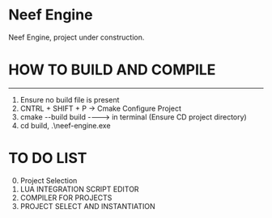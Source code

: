 # Neef Engine
 Neef Engine, project under construction.

# HOW TO BUILD AND COMPILE
--------------------------
1) Ensure no build file is present
2) CNTRL + SHIFT + P -> Cmake Configure Project
3) cmake --build build ----> in terminal (Ensure CD project directory)
4) cd build, .\neef-engine.exe

# TO DO LIST
0) Project Selection
1) LUA INTEGRATION SCRIPT EDITOR
2) COMPILER FOR PROJECTS
3) PROJECT SELECT AND INSTANTIATION
